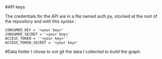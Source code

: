 #API keys

The credentials for the API are in a file named auth.py, stocked at the root of the repository and with this syntax :

```{python}
CONSUMER_KEY = '<your key>'
CONSUMER_SECRET = '<your key>'
ACCESS_TOKEN = ''<your key>''
ACCESS_TOKEN_SECRET = '<your key>'
```

#Data folder
I chose to not git the data I collected to build the graph.
